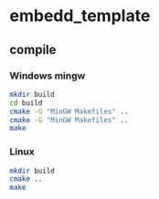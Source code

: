 # embedd_template

## compile

### Windows mingw

```sh
mkdir build
cd build
cmake -G "MinGW Makefiles" ..
cmake -G "MinGW Makefiles" ..
make
```

### Linux

```sh
mkdir build
cmake ..
make
```
